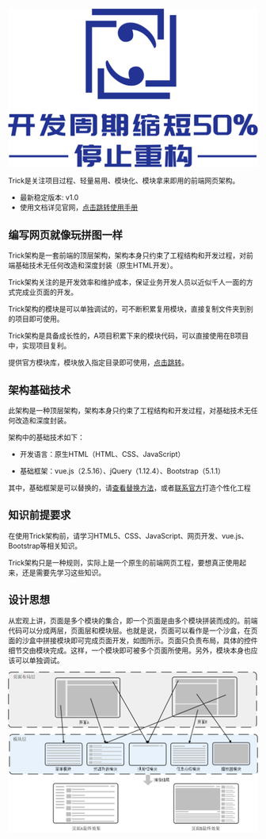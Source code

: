![](https://github.com/YiiGaa/Trick/blob/master/Prop/Common/Img/logo.png)

Trick是关注项目过程、轻量易用、模块化、模块拿来即用的前端网页架构。

- 最新稳定版本: v1.0
- 使用文档详见官网，[点击跳转使用手册](https://stoprefactoring.com/#content@content#framework/trick/)

## 编写网页就像玩拼图一样

Trick架构是一套前端的顶层架构，架构本身只约束了工程结构和开发过程，对前端基础技术无任何改造和深度封装（原生HTML开发）。

Trick架构关注的是开发效率和维护成本，保证业务开发人员以近似千人一面的方式完成业页面的开发。

Trick架构的模块是可以单独调试的，可不断积累复用模块，直接复制文件夹到别的项目即可使用。

Trick架构是具备成长性的，A项目积累下来的模块代码，可以直接使用在B项目中，实现项目复利。

提供官方模块库，模块放入指定目录即可使用，[点击跳转](https://stoprefactoring.com/#content@content#module/front/)。

## 架构基础技术

此架构是一种顶层架构，架构本身只约束了工程结构和开发过程，对基础技术无任何改造和深度封装。

架构中的基础技术如下：

- 开发语言：原生HTML（HTML、CSS、JavaScript）

- 基础框架：vue.js（2.5.16）、jQuery（1.12.4）、Bootstrap（5.1.1）


其中，基础框架是可以替换的，请[查看替换方法](https://stoprefactoring.com/content@content#framework/trick/other-dependence)，或者[联系官方](https://stoprefactoring.com/content@content#consult/suport/suport-overview)打造个性化工程

## 知识前提要求

在使用Trick架构前，请学习HTML5、CSS、JavaScript、网页开发、vue.js、Bootstrap等相关知识。

Trick架构只是一种规则，实际上是一个原生的前端网页工程，要想真正使用起来，还是需要先学习这些知识。

## 设计思想

从宏观上讲，页面是多个模块的集合，即一个页面是由多个模块拼装而成的。前端代码可以分成两层，页面层和模块层。也就是说，页面可以看作是一个沙盒，在页面的沙盒中拼接模块即可完成页面开发，如图所示。页面只负责布局，具体的控件细节交由模块完成。这样，一个模块即可被多个页面所使用。另外，模块本身也应该可以单独调试。

![](https://github.com/YiiGaa/Trick/blob/master/Prop/Common/Img/designconcept.png)
